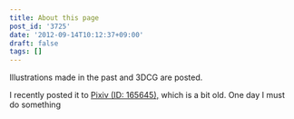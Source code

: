 ```yaml
---
title: About this page
post_id: '3725'
date: '2012-09-14T10:12:37+09:00'
draft: false
tags: []
---
```


Illustrations made in the past and 3DCG are posted.

I recently posted it to [Pixiv (ID: 165645),](http://www.pixiv.net/member.php?id=165645) which is a bit old. One day I must do something